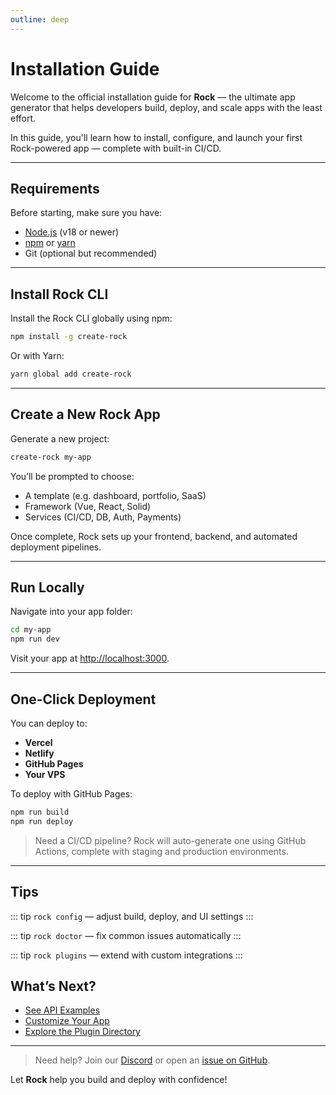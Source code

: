 ```yaml
---
outline: deep
---
```


# Installation Guide <Badge type="tip" text="^1.9.0" />

Welcome to the official installation guide for **Rock** — the ultimate app generator that helps developers build, deploy, and scale apps with the least effort.

In this guide, you'll learn how to install, configure, and launch your first Rock-powered app — complete with built-in CI/CD.

---

## Requirements

Before starting, make sure you have:

- [Node.js](https://nodejs.org/) (v18 or newer)
- [npm](https://www.npmjs.com/) or [yarn](https://yarnpkg.com/)
- Git (optional but recommended)

---

## Install Rock CLI

Install the Rock CLI globally using npm:

```bash
npm install -g create-rock
```

Or with Yarn:

```bash
yarn global add create-rock
```

---

## Create a New Rock App

Generate a new project:

```bash
create-rock my-app
```

You’ll be prompted to choose:

- A template (e.g. dashboard, portfolio, SaaS)
- Framework (Vue, React, Solid)
- Services (CI/CD, DB, Auth, Payments)

Once complete, Rock sets up your frontend, backend, and automated deployment pipelines.

---

## Run Locally

Navigate into your app folder:

```bash
cd my-app
npm run dev
```

Visit your app at [http://localhost:3000](http://localhost:3000).

---

## One-Click Deployment

You can deploy to:

- **Vercel**
- **Netlify**
- **GitHub Pages**
- **Your VPS**

To deploy with GitHub Pages:

```bash
npm run build
npm run deploy
```

> Need a CI/CD pipeline? Rock will auto-generate one using GitHub Actions, complete with staging and production environments.

---

## Tips

::: tip
`rock config` — adjust build, deploy, and UI settings
:::

::: tip
`rock doctor` — fix common issues automatically
:::

::: tip
`rock plugins` — extend with custom integrations
:::

## What’s Next?

- [See API Examples](/api-examples)
- [Customize Your App](/customization)
- [Explore the Plugin Directory](/plugins)

---

> Need help? Join our [Discord](https://discord.gg/rock) or open an [issue on GitHub](https://github.com/rutch3/VitePress/issues).

Let **Rock** help you build and deploy with confidence!
